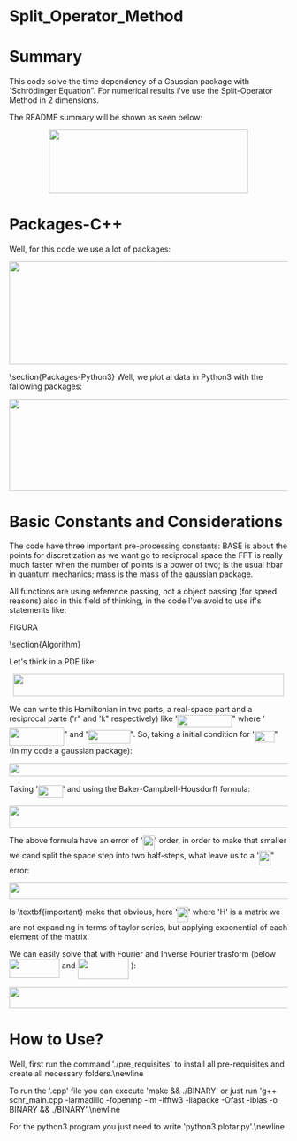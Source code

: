 # Split_Operator_Method

# Summary

This code solve the time dependency of a Gaussian package with ´Schrödinger  Equation". For numerical results i've use the Split-Operator Method in 2 dimensions.

The README summary will be shown as seen below:

<p align="center"><img src="/tex/ca7bbcfc06e90bbbb2599b398b8b2075.svg?invert_in_darkmode&sanitize=true" align=middle width=359.22475545pt height=115.06849364999998pt/></p>

# Packages-C++
Well, for this code we use a lot of packages:
<p align="center"><img src="/tex/1b8b2b657d49ced08c0a7bce7c52ba24.svg?invert_in_darkmode&sanitize=true" align=middle width=676.89547695pt height=185.57078264999998pt/></p>

\section{Packages-Python3}
Well, we plot al data in Python3 with the fallowing packages:

<p align="center"><img src="/tex/d76a6f8a0d485bf7a425c157414b20ff.svg?invert_in_darkmode&sanitize=true" align=middle width=675.616821pt height=165.84475544999998pt/></p>

# Basic Constants and Considerations 
The code have three important pre-processing constants: BASE is about the points for discretization as we want go to reciprocal space the FFT is really much faster when the number of points is a power of two; is the usual hbar in quantum mechanics; mass is the mass of the gaussian package.

All functions are using reference passing, not a object passing (for speed reasons) also in this field of thinking, in the code I've avoid to use if's statements like:

FIGURA

\section{Algorithm}

Let's think in a PDE like:

<p align="center"><img src="/tex/87a5a7ba313bd16eac2ab6afd6174237.svg?invert_in_darkmode&sanitize=true" align=middle width=490.9215762pt height=40.11819404999999pt/></p>

We can write this Hamiltonian in two parts, a real-space part and a reciprocal parte ('r" and 'k" respectively) like '<img src="/tex/0a2aa24f45ff52f5fef3e9a7d9bc1b20.svg?invert_in_darkmode&sanitize=true" align=middle width=98.88298694999997pt height=22.465723500000017pt/>" where '<img src="/tex/83a21f7a8c4d5ab4a44f6653c07462b5.svg?invert_in_darkmode&sanitize=true" align=middle width=98.86921274999999pt height=33.45973289999998pt/>" and '<img src="/tex/1a4b9cc06116da2789e3d8044d57acde.svg?invert_in_darkmode&sanitize=true" align=middle width=76.6741866pt height=24.65753399999998pt/>". So, taking a initial condition for '<img src="/tex/1c899e1c767eb4eac89facb5d1f2cb0d.svg?invert_in_darkmode&sanitize=true" align=middle width=36.07293689999999pt height=21.18721440000001pt/>" (In my code a gaussian package):

<p align="center"><img src="/tex/584b83fbd098870e9536942b39dfe321.svg?invert_in_darkmode&sanitize=true" align=middle width=524.38206975pt height=23.6529876pt/></p>

Taking '<img src="/tex/ef16ee29cc72048df1bd5d3e88675505.svg?invert_in_darkmode&sanitize=true" align=middle width=44.62890134999999pt height=22.831056599999986pt/>' and using the Baker-Campbell-Housdorff formula:
<p align="center"><img src="/tex/4209ba3c7584d62744d15ddc5370f3b6.svg?invert_in_darkmode&sanitize=true" align=middle width=533.84799435pt height=39.452455349999994pt/></p>

The above formula have an error of '<img src="/tex/d768ed002d227252dd0a0adc27b91109.svg?invert_in_darkmode&sanitize=true" align=middle width=21.04460819999999pt height=26.76175259999998pt/>' order, in order to make that smaller we cand split the space step into two half-steps, what leave us to a '<img src="/tex/d0e485049ae83c290f34b353d3ec90d7.svg?invert_in_darkmode&sanitize=true" align=middle width=21.04460819999999pt height=26.76175259999998pt/>" error:

<p align="center"><img src="/tex/a1ef69b6a25fc82a0e0e2f12e4c5b434.svg?invert_in_darkmode&sanitize=true" align=middle width=547.3717128pt height=29.77187565pt/></p>

Is \textbf{important} make that obvious, here '<img src="/tex/b82909b02a40877fd70c2350d229b92a.svg?invert_in_darkmode&sanitize=true" align=middle width=19.30029914999999pt height=27.6567522pt/>' where 'H' is a matrix we are not expanding in terms of taylor series, but applying exponential of each element of the matrix.

We can easily solve that with Fourier and Inverse Fourier trasform (below <img src="/tex/5815709515a245ef0734c68053c5128b.svg?invert_in_darkmode&sanitize=true" align=middle width=91.17132089999998pt height=34.063933200000015pt/> and <img src="/tex/ac2cd6f31708991900e2154f7b667b66.svg?invert_in_darkmode&sanitize=true" align=middle width=92.54120204999998pt height=36.52973610000002pt/> ):
<p align="center"><img src="/tex/04ca66e1234a7b36fcbfbd723d837c3d.svg?invert_in_darkmode&sanitize=true" align=middle width=555.07112265pt height=39.452455349999994pt/></p>

# How to Use?
Well, first run the command './pre\_requisites' to install all pre-requisites and create all necessary folders.\newline

To run the '.cpp' file you can execute 'make && ./BINARY'  or just run 'g++ schr\_main.cpp -larmadillo -fopenmp -lm -lfftw3 -llapacke -Ofast -lblas -o BINARY && ./BINARY'.\newline

For the python3 program you just need to write 'python3 plotar.py'.\newline

